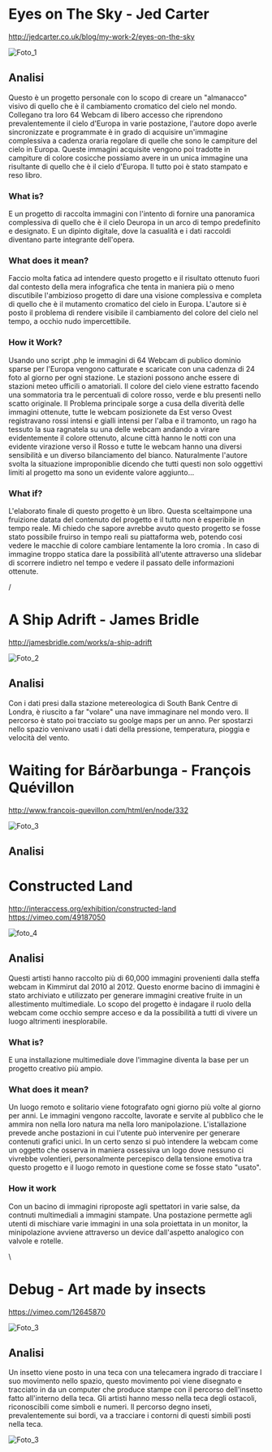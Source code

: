 # Eyes on The Sky - Jed Carter

http://jedcarter.co.uk/blog/my-work-2/eyes-on-the-sky

![Foto_1](http://i.imgur.com/eWWFYaN.jpg)

## Analisi
Questo è un progetto personale con lo scopo di creare un "almanacco" visivo di quello che è il cambiamento cromatico del cielo nel mondo. Collegano tra loro 64 Webcam di libero accesso che riprendono prevalentemente il cielo d'Europa in varie postazione, l'autore dopo averle sincronizzate e programmate è in grado di acquisire un'immagine complessiva a cadenza oraria regolare di quelle che sono le campiture del cielo in Europa. Queste immagini acquisite vengono poi tradotte in campiture di colore cosicche possiamo avere in un unica immagine una risultante di quello che è il cielo d'Europa. Il tutto poi è stato stampato e reso libro.

                                                                  
### What is?  

E un progetto di raccolta immagini con l'intento di fornire una panoramica complessiva di quello che è il cielo Deuropa in un arco di tempo predefinito e designato. E un dipinto digitale, dove la casualità e i dati raccoldi diventano parte integrante dell'opera.

### What does it mean?

Faccio molta fatica ad intendere questo progetto e il risultato ottenuto fuori dal contesto della mera infografica che tenta in maniera più o meno discutibile l'ambizioso progetto di dare una visione complessiva e completa di quello che è il mutamento cromatico del cielo in Europa. L'autore si è posto il problema di rendere visibile il cambiamento del colore del cielo nel tempo, a occhio nudo impercettibile. 

### How it Work?

Usando uno script .php le immagini di 64 Webcam di publico dominio sparse per l'Europa vengono catturate e scaricate con una cadenza di 24 foto al giorno per ogni stazione. Le stazioni possono anche essere di stazioni meteo ufficili o amatoriali. 
Il colore del cielo viene estratto facendo una sommatoria tra le percentuali di colore rosso, verde e blu presenti nello scatto originale.
Il Problema principale sorge a cusa della diverità delle immagini ottenute, tutte le webcam posizionete da Est verso Ovest registravano rossi intensi e gialli intensi per l'alba e il tramonto, un rago ha tessuto la sua ragnatela su una delle webcam andando a virare evidentemente il colore ottenuto, alcune città hanno le notti con una evidente virazione verso il Rosso e tutte le webcam hanno una diversi sensibilità e un diverso bilanciamento del bianco. Naturalmente l'autore svolta la situazione improponiblie dicendo che tutti questi non solo oggettivi limiti al progetto ma sono un evidente valore aggiunto...

### What if?

L'elaborato finale di questo progetto è un libro. Questa sceltaimpone una fruizione datata del contenuto del progetto e il tutto non è esperibile in tempo reale. Mi chiedo che sapore avrebbe avuto questo progetto se fosse stato possibile fruirso in tempo reali su piattaforma web, potendo cosi vedere le macchie di colore cambiare lentamente la loro cromia . In caso di immagine troppo statica dare la possibilità all'utente attraverso una slidebar di scorrere indietro nel tempo e vedere il passato delle informazioni ottenute.

/

# A Ship Adrift - James Bridle

http://jamesbridle.com/works/a-ship-adrift

![Foto_2](http://i.imgur.com/l4YSfxy.jpg)

## Analisi

Con i dati presi dalla stazione metereologica di South Bank Centre di Londra, è riuscito a far "volare" una nave immaginare nel mondo vero. Il percorso è stato poi tracciato su goolge maps per un anno. Per spostarzi nello spazio venivano usati i dati della pressione, temperatura, pioggia e velocità del vento.


# Waiting for Bárðarbunga - François Quévillon

http://www.francois-quevillon.com/html/en/node/332

![Foto_3](http://i.imgur.com/IJO3rbH.jpg)

## Analisi


# Constructed Land

http://interaccess.org/exhibition/constructed-land
https://vimeo.com/49187050

![foto_4](http://i.imgur.com/3hX963V.jpg)

## Analisi
Questi artisti hanno raccolto più di 60,000 immagini provenienti dalla steffa webcam in Kimmirut dal 2010 al 2012. Questo enorme bacino di immagini è stato archiviato e utilizzato per generare immagini creative fruite in un allestimento multimediale. Lo scopo del progetto è indagare il ruolo della webcam come occhio sempre acceso e da la possibilità a tutti di vivere un luogo altrimenti inesplorabile.

### What is?

E una installazione multimediale dove l'immagine diventa la base per un progetto creativo più ampio. 

### What does it mean?

Un luogo remoto e solitario viene fotografato ogni giorno più volte al giorno per anni. Le immagini vengono raccolte, lavorate e servite al pubblico che le ammira non nella loro natura ma nella loro manipolazione. L'istallazione prevede anche postazioni in cui l'utente può intervenire per generare contenuti grafici unici. In un certo senzo si può intendere la webcam come un oggetto che osserva in maniera ossessiva un logo dove nessuno ci vivrebbe volentieri, personalmente percepisco della tensione emotiva tra questo progetto e il luogo remoto in questione come se fosse stato "usato".

### How it work

Con un bacino di immagini riproposte agli spettatori in varie salse, da contnuti multimediali a immagini stampate. Una postazione permette agli utenti di mischiare varie immagini in una sola proiettata in un monitor, la minipolazione avviene attraverso un device dall'aspetto analogico con valvole e rotelle.

\

# Debug - Art made by insects

https://vimeo.com/12645870

![Foto_3](http://i.imgur.com/kovId1n.jpg)

## Analisi

Un insetto viene posto in una teca con una telecamera ingrado di tracciare l suo movimento nello spazio, questo movimento poi viene disegnato e tracciato in da un computer che produce stampe con il percorso dell'insetto fatto all'interno della teca. Gli artisti hanno messo nella teca degli ostacoli, riconoscibili come simboli e numeri. Il percorso degno inseti, prevalentemente sui bordi, va a tracciare i contorni di questi simbili posti nella teca.

![Foto_3](http://i.imgur.com/iaBtbeA.jpg)


